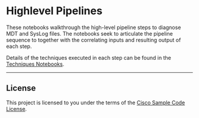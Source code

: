# Highlevel Pipelines

These notebooks walkthrough the high-level pipeline steps to diagnose MDT and SysLog files.  The notebooks seek to articulate the pipeline sequence to together with the correlating inputs and resulting output of each step. 

Details of the techniques executed in each step can be found in the [Techniques Notebooks](../techniques).

---

## License

This project is licensed to you under the terms of the [Cisco Sample Code License](./LICENSE).
